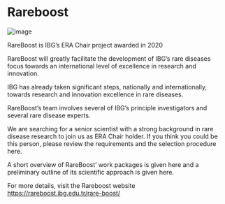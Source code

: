 # Rareboost

![image](https://github.com/aycaaaygt/Rareboost/assets/147816669/9618b10c-478d-425e-aa54-5c7566cc7b0e)


RareBoost is IBG’s ERA Chair project awarded in 2020

RareBoost will greatly facilitate the development of IBG’s rare diseases focus towards an international level of excellence in research and innovation.

IBG has already taken significant steps, nationally and internationally, towards research and innovation excellence in rare diseases.

RareBoost’s team involves several of IBG’s principle investigators and several rare disease experts. 

We are searching for a senior scientist with a strong background in rare disease research to join us as ERA Chair holder. If you think you could be this person, please review the requirements and the selection procedure here.

A short overview of RareBoost’ work packages is given here and a preliminary outline of its scientific approach is given here.

For more details, visit the Rareboost website 
https://rareboost.ibg.edu.tr/rare-boost/
